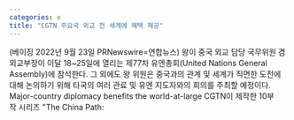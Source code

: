 ```yaml
---
categories: e
title: "CGTN 주요국 외교 전 세계에 혜택 제공"
---
```

(베이징 2022년 9월 23일 PRNewswire=연합뉴스) 왕이 중국 외교 담당 국무위원 겸 외교부장이 이달 18~25일에 열리는 제77차 유엔총회(United Nations General Assembly)에 참석한다. 그 외에도 왕 위원은 중국과의 관계 및 세계가 직면한 도전에 대해 논의하기 위해 타국의 여러 관료 및 유엔 지도자와의 회의를 주최할 예정이다.     Major-country diplomacy benefits the world-at-large    CGTN이 제작한 10부작 시리즈 "The China Path: 